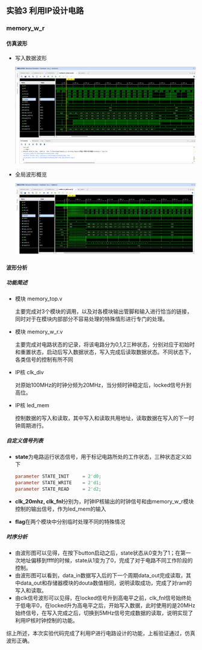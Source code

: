 ## 实验3 利用IP设计电路

### memory_w_r

#### 仿真波形

* 写入数据波形

  ![simfig_write](report.assets/simfig_write.png)

* 全局波形概览

  ![simfig_full](report.assets/simfig_full.png)

#### 波形分析

##### 功能简述

* 模块 memory_top.v

  主要完成对3个模块的调用，以及对各模块输出管脚和输入进行恰当的链接，同时对于在模块内部部分不容易处理的特殊情形进行专门的处理。

* 模块 memory_w_r.v

  主要完成对电路状态的记录，将该电路分为0,1,2三种状态，分别对应于初始时和重置状态，启动后写入数据状态，写入完成后读取数据状态。不同状态下，各类信号的控制有所不同

* IP核 clk_div 

  对原始100MHz的时钟分频为20MHz，当分频时钟稳定后，locked信号升到高位。

* IP核 led_mem

  控制数据的写入和读取，其中写入和读取共用地址，读取数据在写入的下一时钟周期进行。

##### 自定义信号列表

* **state**为电路运行状态信号，用于标记电路所处的工作状态，三种状态定义如下

  ```verilog
  parameter STATE_INIT     = 2'd0;
  parameter STATE_WRITE    = 2'd1;
  parameter STATE_READ     = 2'd2;
  ```

* **clk_20mhz, clk_fnl**分别为，时钟IP核输出的时钟信号和由memory_w_r模块控制的输出信号，作为led_mem的输入

* **flag**在两个模块中分别临时处理不同的特殊情况

##### 时序分析

* 由波形图可以见得，在按下button启动之后，state状态从0变为了1；在第一次地址偏移到ffff的时候，state从1变为了0，完成了对于电路不同工作阶段的控制。
* 由波形图可以看到，data_in数据写入后的下一个周期data_out完成读取，其中data_out和存储器模块的douta数值相同，说明读取成功，完成了对ram的写入和读取。
* 由clk信号波形可以见得，在locked信号升到高电平之前，clk_fnl信号始终处于低电平0，在locked升为高电平之后，开始写入数据，此时使用的是20MHz始终信号，在写入完成之后，切换到5MHz信号完成数据的读取，说明实现了利用IP核时钟控制的功能。

综上所述，本次实验代码完成了利用IP进行电路设计的功能，上板验证通过，仿真波形正确。